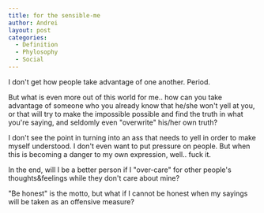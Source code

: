 ```yaml
---
title: for the sensible-me
author: Andrei
layout: post
categories:
  - Definition
  - Phylosophy
  - Social
---
```

I don't get how people take advantage of one another. Period.

But what is even more out of this world for me.. how can you take advantage of someone who you already know that he/she won't yell at you, or that will try to make the impossible possible and find the truth in what you're saying, and seldomly even "overwrite" his/her own truth?

I don't see the point in turning into an ass that needs to yell in order to make myself understood. I don't even want to put pressure on people. But when this is becoming a danger to my own expression, well.. fuck it.

In the end, will I be a better person if I "over-care" for other people's thoughts&feelings while they don't care about mine?

"Be honest" is the motto, but what if I cannot be honest when my sayings will be taken as an offensive measure?